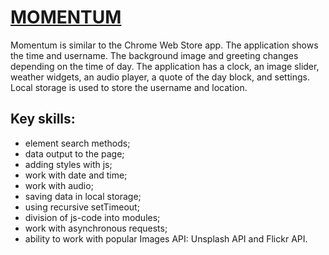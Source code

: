 # [MOMENTUM](https://lidasharova.github.io/momentum/) 
Momentum is similar to the Chrome Web Store app. 
The application shows the time and username. 
The background image and greeting changes depending on the time of day.
The application has a clock, an image slider, weather widgets, an audio player, a quote of the day block, and settings. 
Local storage is used to store the username and location.

## Key skills:
- element search methods;
- data output to the page;
- adding styles with js;
- work with date and time;
- work with audio;
- saving data in local storage;
- using recursive setTimeout;
- division of js-code into modules;
- work with asynchronous requests;
- ability to work with popular Images API: Unsplash API and Flickr API.
